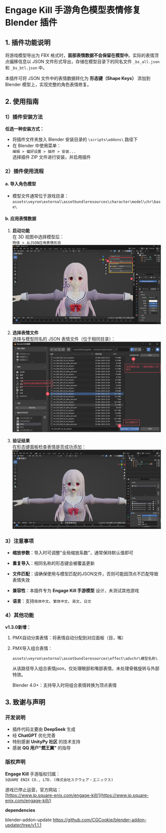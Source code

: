 # Engage Kill 手游角色模型表情修复 Blender 插件

## 1. 插件功能说明
将游戏模型导出为 FBX 格式时，**面部表情数据不会保留在模型中**。实际的表情顶点偏移信息以 JSON 文件形式导出，存储在模型目录下的同名文件 `_bs_all.json` 和 `_bs_btl.json` 中。

本插件可将 JSON 文件中的表情数据转化为 **形态键（Shape Keys）** 添加到 Blender 模型上，实现完整的角色表情修复。

## 2. 使用指南

### 1）插件安装方法
**任选一种安装方式：**
- 将插件文件夹放入 Blender 安装目录的 `\scripts\addons\` 路径下
- 在 Blender 中使用菜单：  
  `编辑 > 偏好设置 > 插件 > 安装...`  
  选择插件 ZIP 文件进行安装，并启用插件

### 2）插件使用流程
#### a. 导入角色模型
- 模型文件通常位于游戏目录：  
  `assets\veyron\external\assetbundleresources\character\model\chr\base\`

#### b. 应用表情数据
1. **启动功能**  
   在 3D 视图中选择模型后：  
   `物体 > 从JSON应用表情形态`  
   ![](image/Step1_zh-CN.png)

2. **选择表情文件**  
   选择与模型同名的 JSON 表情文件（位于相同目录）：  
   ![](image/Step2_zh-CN.png)

3. **验证结果**  
   在形态键面板检查表情是否成功添加：  
   ![](image/Step3_zh-CN.png)

### 3）注意事项
- **缩放参数**：导入时可调整"全局缩放系数"，通常保持默认值即可

- **重复导入**：相同名称的形态键会被覆盖更新

- **文件匹配**：请确保使用与模型匹配的JSON文件，否则可能因顶点不匹配导致表情失效

- **兼容性**：本插件专为 **Engage Kill 手游模型** 设计，未测试其他游戏

- **语言**：支持`简体中文`、`繁体中文`、`英文`、`日文`

### 4）其他功能

**v1.3.0新增：**

1. PMX自动分类表情：将表情自动分配到对应面板（目，嘴）

2. PMX导入组合表情：

   `assets\veyron\external\assetbundleresources\effect\advchr\模型名称\`

   从该路径导入组合表情json，仅处理眼部和嘴部表情，未处理骨骼旋转与外部特效。

   Blender 4.0+：支持导入时将组合表情转换为顶点表情

## 3. 致谢与声明
### 开发说明
- 插件代码主要由 **DeepSeek** 生成
- 经 **ChatGPT** 优化完善
- 特别感谢 **UnityPy 社区** 的技术支持
- 感谢 **QQ 用户"燃王翼"** 的指导

### 版权声明
**Engage Kill** 手游版权归属：  
`SQUARE ENIX CO., LTD. (株式会社スクウェア・エニックス)`  

游戏已停止运营，官方网站：  
[https://www.jp.square-enix.com/engage-kill/](https://www.jp.square-enix.com/engage-kill/)

**dependencies**

blender-addon-update	https://github.com/CGCookie/blender-addon-updater/tree/v1.1.1

